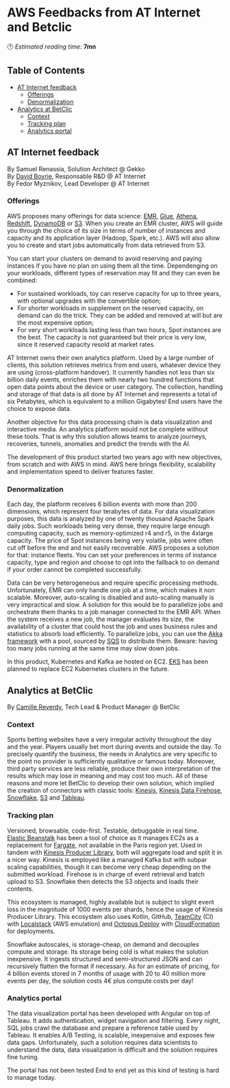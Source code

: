 # AWS Feedbacks from AT Internet and Betclic
🕑 *Estimated reading time:* **7mn**

## Table of Contents
  * [AT Internet feedback](#at-internet-feedback)
    + [Offerings](#offerings)
    + [Denormalization](#denormalization)
  * [Analytics at BetClic](#analytics-at-betclic)
    + [Context](#context)
    + [Tracking plan](#tracking-plan)
    + [Analytics portal](#analytics-portal)

## AT Internet feedback
By Samuel Renassia, Solution Architect @ Gekko  
By [David Boyrie](https://twitter.com/dboyrie), Responsable R&D @ AT Internet  
By Fedor Myznikov, Lead Developer @ AT Internet

### Offerings

AWS proposes many offerings for data science: [EMR](https://aws.amazon.com/emr/), [Glue](https://aws.amazon.com/glue/), [Athena](https://aws.amazon.com/athena/), [Redshift](https://aws.amazon.com/redshift/), [DynamoDB](https://aws.amazon.com/dynamodb/) or [S3](https://aws.amazon.com/s3/). When you create an EMR cluster, AWS will guide you through the choice of its size in terms of number of instances and capacity and its application layer (Hadoop, Spark, etc.). AWS will also allow you to create and start jobs automatically from data retrieved from S3.

You can start your clusters on demand to avoid reserving and paying instances if you have no plan on using them all the time. Dependenging on your workloads, different types of reservation may fit and they can even be combined:
- For sustained workloads, toy can reserve capacity for up to three years, with optional upgrades with the convertible option;
- For shorter workloads in supplement on the reserved capacity, on demand can do the trick. They can be added and removed at will but are the most expensive option;
- For very short workloads lasting less than two hours, Spot instances are the best. The capacity is not guaranteed but their price is very low, since it reserved capacity resold at market rates.

AT Internet owns their own analytics platform. Used by a large number of clients, this solution retrieves metrics from end users, whatever device they are using (cross-platform handover). It currently handles not less than six billion daily events, enriches them with nearly two hundred functions that open data points about the device or user category. The collection, handling and storage of that data is all done by AT Internet and represents a total of six Petabytes, which is equivalent to a million Gigabytes! End users have the choice to expose data.

Another objective for this data processing chain is data visualization and interactive media. An analytics platform would not be complete without these tools. That is why this solution allows teams to analyze journeys, recoveries, tunnels, anomalies and predict the trends with the AI.

The development of this product started two years ago with new objectives, from scratch and with AWS in mind. AWS here brings flexibility, scalability and implementation speed to deliver features faster.

### Denormalization

Each day, the platform receives 6 billion events with more than 200 dimensions, which represent four terabytes of data. For data visualization purposes, this data is analyzed by one of twenty thousand Apache Spark daily jobs. Such workloads being very dense, they require large enough computing capacity, such as memory-optimized r4 and r5, in the 4xlarge capacity. The price of Spot instances being very volatile, jobs were often cut off before the end and not easily recoverable. AWS proposes a solution for that: instance fleets. You can set your preferences in terms of instance capacity, type and region and choose to opt into the fallback to on demand if your order cannot be completed successfully.

Data can be very heterogeneous and require specific processing methods. Unfortunately, EMR can only handle one job at a time, which makes it non scalable. Moreover, auto-scaling is disabled and auto-scaling manually is very impractical and slow. A solution for this would be to parallelize jobs and orchestrate them thanks to a job manager connected to the EMR API. When the system receives a new job, the manager evaluates its size, the availability of a cluster that could host the job and uses business rules and statistics to absorb load efficiently. To parallelize jobs, you can use the [Akka framework](https://akka.io/) with a pool, sourced by [SQS](https://aws.amazon.com/sqs/) to distribute them. Beware: having too many jobs running at the same time may slow down jobs.

In this product, Kubernetes and Kafka ae hosted on EC2. [EKS](https://aws.amazon.com/eks/) has been planned to replace EC2 Kubernetes clusters in the future.

## Analytics at BetClic
By [Camille Reverdy](https://twitter.com/camillereverdy), Tech Lead & Product Manager @ BetClic

### Context

Sports betting websites have a very irregular activity throughout the day and the year. Players usually bet mort during events and outside the day. To precisely quantify the business, the needs in Analytics are very specific to the point no provider is sufficiently qualitative or famous today. Moreover, third party services are less reliable, produce their own interpretation of the results which may lose in meaning and may cost too much. All of these reasons and more let BetClic to develop their own solution, which implied the creation of connectors with classic tools: [Kinesis](https://aws.amazon.com/kinesis/), [Kinesis Data Firehose](https://aws.amazon.com/kinesis/data-firehose/), [Snowflake](https://www.snowflake.com/), [S3](https://aws.amazon.com/s3/) and [Tableau](https://www.tableau.com/).

### Tracking plan

Versioned, browsable, code-first. Testable, debuggable in real time.  
[Elastic Beanstalk](https://aws.amazon.com/elasticbeanstalk/) has been a tool of choice as it manages EC2s as a replacement for [Fargate](https://aws.amazon.com/fargate/), not available in the Paris region yet. Used in tandem with [Kinesis Producer Library](https://github.com/awslabs/amazon-kinesis-producer), both will aggregate load and split it in a nicer way. Kinesis is employed like a managed Kafka but with subpar scaling capabilities, though it can become very cheap depending on the submitted workload. Firehose is in charge of event retrieval and batch upload to S3. Snowflake then detects the S3 objects and loads their contents.

This ecosystem is managed, highly available but is subject to slight event loss in the magnitude of 1000 events per shards, hence the usage of Kinesis Producer Library. This ecosystem also uses Kotlin, GitHub, [TeamCity](https://www.jetbrains.com/teamcity/) (CI) with [Localstack](https://localstack.cloud/) (AWS emulation) and [Octopus Deploy](https://octopus.com/) with [CloudFormation](https://aws.amazon.com/cloudformation/) for deployments.

Snowflake autoscales, is storage-cheap, on demand and decouples compute and storage. Its storage being cold is what makes the solution inexpensive. It ingests structured and semi-structured JSON and can recursively flatten the format if necessary. As for an estimate of pricing, for 4 billion events stored in 7 months of usage with 20 to 40 million more events per day, the solution costs 4€ plus compute costs per day!

### Analytics portal

The data visualization portal has been developed with Angular on top of Tableau. It adds authentication, widget navigation and filtering. Every night, SQL jobs crawl the database and prepare a reference table used by Tableau. It enables A/B Testing, is scalable, inexpensive and exposes few data gaps. Unfortunately, such a solution requires data scientists to understand the data, data visualization is difficult and the solution requires fine tuning.

The portal has not been tested End to end yet as this kind of testing is hard to manage today.